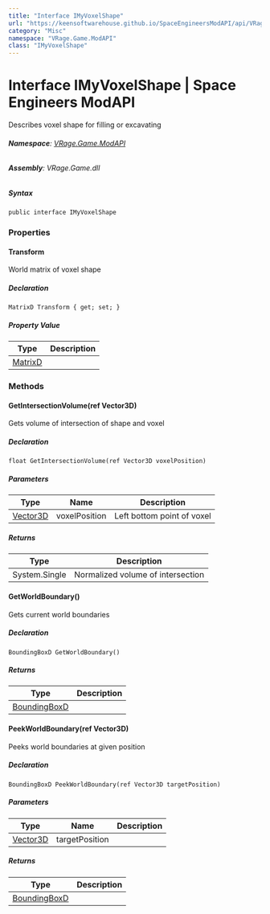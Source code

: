 ```yaml
---
title: "Interface IMyVoxelShape"
url: "https://keensoftwarehouse.github.io/SpaceEngineersModAPI/api/VRage.Game.ModAPI.IMyVoxelShape.html"
category: "Misc"
namespace: "VRage.Game.ModAPI"
class: "IMyVoxelShape"
---
```


# Interface IMyVoxelShape | Space Engineers ModAPI

Describes voxel shape for filling or excavating

###### **Namespace**: [VRage.Game.ModAPI](https://keensoftwarehouse.github.io/SpaceEngineersModAPI/api/VRage.Game.ModAPI.html)

###### **Assembly**: VRage.Game.dll

##### Syntax

```
public interface IMyVoxelShape
```

### Properties

#### Transform

World matrix of voxel shape

##### Declaration

```
MatrixD Transform { get; set; }
```

##### Property Value

| Type | Description |
| --- | --- |
| [MatrixD](https://keensoftwarehouse.github.io/SpaceEngineersModAPI/api/VRageMath.MatrixD.html) |     |

### Methods

#### GetIntersectionVolume(ref Vector3D)

Gets volume of intersection of shape and voxel

##### Declaration

```
float GetIntersectionVolume(ref Vector3D voxelPosition)
```

##### Parameters

| Type | Name | Description |
| --- | --- | --- |
| [Vector3D](https://keensoftwarehouse.github.io/SpaceEngineersModAPI/api/VRageMath.Vector3D.html) | voxelPosition | Left bottom point of voxel |

##### Returns

| Type | Description |
| --- | --- |
| System.Single | Normalized volume of intersection |

#### GetWorldBoundary()

Gets current world boundaries

##### Declaration

```
BoundingBoxD GetWorldBoundary()
```

##### Returns

| Type | Description |
| --- | --- |
| [BoundingBoxD](https://keensoftwarehouse.github.io/SpaceEngineersModAPI/api/VRageMath.BoundingBoxD.html) |     |

#### PeekWorldBoundary(ref Vector3D)

Peeks world boundaries at given position

##### Declaration

```
BoundingBoxD PeekWorldBoundary(ref Vector3D targetPosition)
```

##### Parameters

| Type | Name | Description |
| --- | --- | --- |
| [Vector3D](https://keensoftwarehouse.github.io/SpaceEngineersModAPI/api/VRageMath.Vector3D.html) | targetPosition |     |

##### Returns

| Type | Description |
| --- | --- |
| [BoundingBoxD](https://keensoftwarehouse.github.io/SpaceEngineersModAPI/api/VRageMath.BoundingBoxD.html) |     |